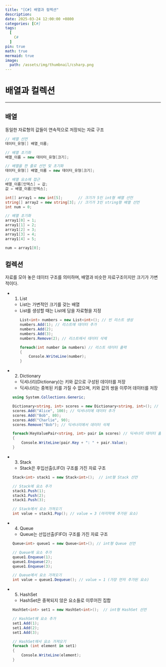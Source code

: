 ```yaml
---
title: "[C#] 배열과 컬렉션"
description: 
date: 2025-03-24 12:00:00 +0800
categories: [C#]
tags:
  [
    C#
  ]
pin: true
math: true
mermaid: true
image:
  path: /assets/img/thumbnail/csharp.png
---
```


# 배열과 컬렉션

--- 

## 배열

동일한 자료형의 값들이 연속적으로 저장되는 자료 구조

```c#
// 배열 선언
데이터_유형[] 배열_이름;

// 배열 초기화
배열_이름 = new 데이터_유형[크기];

// 배열을 한 줄로 선언 및 초기화
데이터_유형[] 배열_이름 = new 데이터_유형[크기];

// 배열 요소에 접근
배열_이름[인덱스] = 값;
값 = 배열_이름[인덱스];

int[] array1 = new int[5];       // 크기가 5인 int형 배열 선언
string[] array2 = new string[3]; // 크기가 3인 string형 배열 선언
int num = 0;

// 배열 초기화
array1[0] = 1;
array1[1] = 2;
array1[2] = 3;
array1[3] = 4;
array1[4] = 5;

num = array1[0];
```

## 컬렉션

자료를 모아 놓은 데이터 구조를 의미하며, 배열과 비슷한 자료구조이지만 크기가 가변적이다.

- 1) List
  - List는 가변적인 크기를 갖는 배열
  - List를 생성할 때는 List에 담을 자료형을 지정
    ```csharp
    List<int> numbers = new List<int>(); // 빈 리스트 생성
    numbers.Add(1); // 리스트에 데이터 추가
    numbers.Add(2);
    numbers.Add(3);
    numbers.Remove(2); // 리스트에서 데이터 삭제
    
    foreach(int number in numbers) // 리스트 데이터 출력
    {
        Console.WriteLine(number);
    }
    ```
    
- 2) Dictionary
    - 딕셔너리(Dictionary)는 키와 값으로 구성된 데이터를 저장
    - 딕셔너리는 중복된 키를 가질 수 없으며, 키와 값의 쌍을 이루어 데이터를 저장
    
    ```csharp
    using System.Collections.Generic;
    
    Dictionary<string, int> scores = new Dictionary<string, int>(); // 빈 딕셔너리 생성
    scores.Add("Alice", 100); // 딕셔너리에 데이터 추가
    scores.Add("Bob", 80);
    scores.Add("Charlie", 90);
    scores.Remove("Bob"); // 딕셔너리에서 데이터 삭제
    
    foreach(KeyValuePair<string, int> pair in scores) // 딕셔너리 데이터 출력
    {
        Console.WriteLine(pair.Key + ": " + pair.Value);
    }
    ```
    
- 3) Stack
    - Stack은 후입선출(LIFO) 구조를 가진 자료 구조
    
    ```csharp
    Stack<int> stack1 = new Stack<int>();  // int형 Stack 선언
    
    // Stack에 요소 추가
    stack1.Push(1);
    stack1.Push(2);
    stack1.Push(3);
    
    // Stack에서 요소 가져오기
    int value = stack1.Pop(); // value = 3 (마지막에 추가된 요소)
    ```
    
- 4) Queue
    - Queue는 선입선출(FIFO) 구조를 가진 자료 구조
    
    ```csharp
    Queue<int> queue1 = new Queue<int>(); // int형 Queue 선언
    
    // Queue에 요소 추가
    queue1.Enqueue(1);
    queue1.Enqueue(2);
    queue1.Enqueue(3);
    
    // Queue에서 요소 가져오기
    int value = queue1.Dequeue(); // value = 1 (가장 먼저 추가된 요소)
    ```
    
- 5) HashSet
    - HashSet은 중복되지 않은 요소들로 이루어진 집합
    
    ```csharp
    HashSet<int> set1 = new HashSet<int>();  // int형 HashSet 선언
    
    // HashSet에 요소 추가
    set1.Add(1);
    set1.Add(2);
    set1.Add(3);
    
    // HashSet에서 요소 가져오기
    foreach (int element in set1)
    {
        Console.WriteLine(element);
    }
    ```